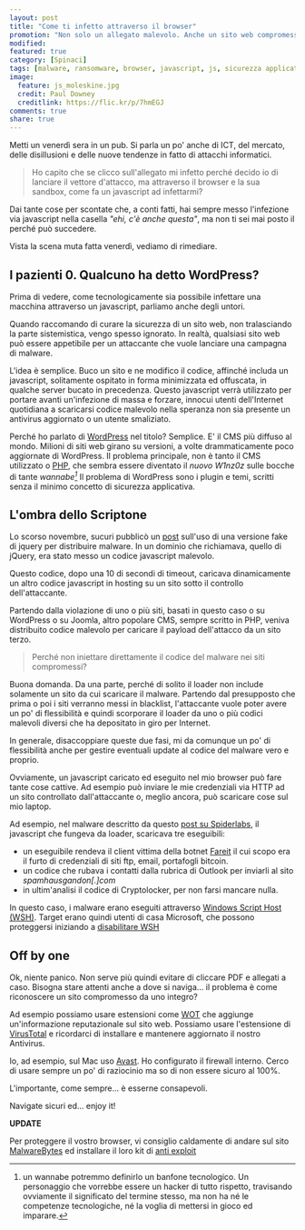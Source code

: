 ```yaml
---
layout: post
title: "Come ti infetto attraverso il browser"
promotion: "Non solo un allegato malevolo. Anche un sito web compromesso può essere un vettore di diffusione di malware. Vediamo come."
modified: 
featured: true
category: [Spinaci]
tags: [malware, ransomware, browser, javascript, js, sicurezza applicativa]
image:
  feature: js_moleskine.jpg
  credit: Paul Downey
  creditlink: https://flic.kr/p/7hmEGJ
comments: true
share: true
---
```


Metti un venerdì sera in un pub. Si parla un po' anche di ICT, del mercato,
delle disillusioni e delle nuove tendenze in fatto di attacchi informatici.

> Ho capito che se clicco sull'allegato mi infetto perché decido io di lanciare
> il vettore d'attacco, ma attraverso il browser e la sua sandbox, come fa un
> javascript ad infettarmi?

Dai tante cose per scontate che, a conti fatti, hai sempre messo l'infezione
via javascript nella casella _"ehi, c'è anche questa"_, ma non ti sei mai posto
il perché può succedere.

Vista la scena muta fatta venerdì, vediamo di rimediare.

## I pazienti 0. Qualcuno ha detto WordPress?

Prima di vedere, come tecnologicamente sia possibile infettare una macchina
attraverso un javascript, parliamo anche degli untori.

Quando raccomando di curare la sicurezza di un sito web, non tralasciando la
parte sistemistica, vengo spesso ignorato. In realtà, qualsiasi sito web può
essere appetibile per un attaccante che vuole lanciare una campagna di malware.

L'idea è semplice. Buco un sito e ne modifico il codice, affinché includa un
javascript, solitamente ospitato in forma minimizzata ed offuscata, in qualche
server bucato in precedenza. Questo javascript verrà utilizzato per portare
avanti un'infezione di massa e forzare, innocui utenti dell'Internet quotidiana
a scaricarsi codice malevolo nella speranza non sia presente un antivirus
aggiornato o un utente smaliziato.

Perché ho parlato di [WordPress](https://wordpress.org) nel titolo? Semplice.
E' il CMS più diffuso al mondo. Milioni di siti web girano su versioni, a volte
drammaticamente poco aggiornate di WordPress. Il problema principale, non è
tanto il CMS utilizzato o [PHP](http://www.php.org), che sembra essere
diventato il _nuovo W1nz0z_ sulle bocche di tante _wannabe[^1]_
Il problema di WordPress sono i plugin e temi, scritti senza il minimo concetto
di sicurezza applicativa.

## L'ombra dello Scriptone

Lo scorso novembre, sucuri pubblicò un
[post](https://blog.sucuri.net/2015/11/jquery-min-php-malware-affects-thousands-of-websites.html)
sull'uso di una versione fake di jquery per distribuire malware. In un dominio
che richiamava, quello di jQuery, era stato messo un codice javascript
malevolo.

Questo codice, dopo una 10 di secondi di timeout, caricava dinamicamente un
altro codice javascript in hosting su un sito sotto il controllo
dell'attaccante.

Partendo dalla violazione di uno o più siti, basati in questo caso o su
WordPress o su Joomla, altro popolare CMS, sempre scritto in PHP, veniva
distribuito codice malevolo per caricare il payload dell'attacco da un sito
terzo.

> Perché non iniettare direttamente il codice del malware nei siti compromessi?

Buona domanda. Da una parte, perché di solito il loader non include solamente
un sito da cui scaricare il malware. Partendo dal presupposto che prima o poi i
siti verranno messi in blacklist, l'attaccante vuole poter avere un po' di
flessibilità e quindi scorporare il loader da uno o più codici malevoli diversi
che ha depositato in giro per Internet.

In generale, disaccoppiare queste due fasi, mi da comunque un po' di
flessibilità anche per gestire eventuali update al codice del malware vero e
proprio.

Ovviamente, un javascript caricato ed eseguito nel mio browser può fare tante
cose cattive. Ad esempio può inviare le mie credenziali via HTTP ad un sito
controllato dall'attaccante o, meglio ancora, può scaricare cose sul mio
laptop.

Ad esempio, nel malware descritto da questo [post su Spiderlabs](https://www.trustwave.com/Resources/SpiderLabs-Blog/3-in-1-Malware-Infection-through-Spammed-JavaScript-Attachments/), il javascript che fungeva da loader, scaricava tre eseguibili:

* un eseguibile rendeva il client vittima della botnet
  [Fareit](http://malware.dontneedcoffee.com/2012/06/inside-pony-17.html) il cui
  scopo era il furto di credenziali di siti ftp, email, portafogli bitcoin.
* un codice che rubava i contatti dalla rubrica di Outlook per inviarli al sito
  _spamhausgandon[.]com_
* in ultim'analisi il codice di Cryptolocker, per non farsi mancare nulla.

In questo caso, i malware erano eseguiti attraverso [Windows Script Host
(WSH)](https://support.microsoft.com/it-it/kb/188135). Target erano quindi
utenti di casa Microsoft, che possono proteggersi iniziando a [disabilitare
WSH](https://technet.microsoft.com/en-us/library/ee198684.aspx)

## Off by one

Ok, niente panico. Non serve più quindi evitare di cliccare PDF e allegati a
caso. Bisogna stare attenti anche a dove si naviga... il problema è come
riconoscere un sito compromesso da uno integro?

Ad esempio possiamo usare estensioni come [WOT](https://chrome.google.com/webstore/detail/wot-web-of-trust-website/bhmmomiinigofkjcapegjjndpbikblnp) che aggiunge un'informazione reputazionale sul sito web. Possiamo usare l'estensione di [VirusTotal](https://www.virustotal.com/en/documentation/browser-extensions/) e ricordarci di installare e mantenere aggiornato il nostro Antivirus.

Io, ad esempio, sul Mac uso [Avast](https://www.avast.com/it-it/mac). Ho
configurato il firewall interno. Cerco di usare sempre un po' di raziocinio ma
so di non essere sicuro al 100%.

L'importante, come sempre... è esserne consapevoli.

Navigate sicuri ed... enjoy it!

**UPDATE**

Per proteggere il vostro browser, vi consiglio caldamente di andare sul sito [MalwareBytes](https://www.malwarebytes.org/antiexploit/) ed installare il loro kit di [anti exploit](https://www.malwarebytes.org/antiexploit/)

[^1]: un wannabe potremmo definirlo un banfone tecnologico. Un personaggio che
      vorrebbe essere un hacker di tutto rispetto, travisando ovviamente il
      significato del termine stesso, ma non ha né le competenze tecnologiche,
      né la voglia di mettersi in gioco ed imparare.
